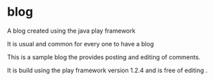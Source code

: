 # blog
A blog created using the java play framework

It is usual and common for every one to have a blog 

This is a sample blog the provides posting and editing of comments. 

It is build using the play framework version 1.2.4 and is free of editing . 
